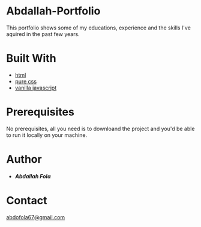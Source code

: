 # Abdallah-Portfolio
 This portfolio shows some of my educations, experience and the skills I've aquired in the past few years.
# Built With
+ [html](https://developer.mozilla.org/en-US/docs/Web/HTML)
+ [pure css](https://developer.mozilla.org/en-US/docs/Web/CSS)
+ [vanilla javascript](https://developer.mozilla.org/en-US/docs/Web/JavaScript)
# Prerequisites
 No prerequisites, all you need is to downloand the project and you'd be able to run it locally on your machine.
# Author
+ ##### Abdallah Fola
# Contact
 abdofola67@gmail.com
